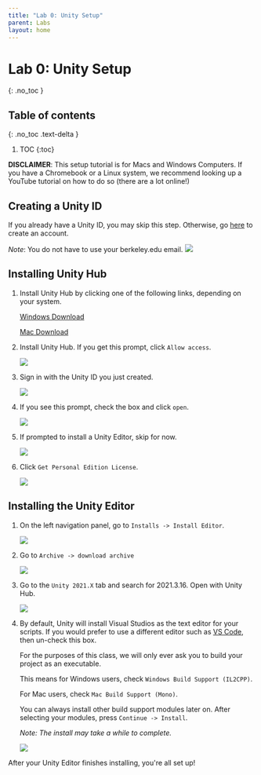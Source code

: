 ```yaml
---
title: "Lab 0: Unity Setup"
parent: Labs
layout: home
---
```


# Lab 0: Unity Setup
{: .no_toc }

## Table of contents
{: .no_toc .text-delta }

1. TOC
{:toc}

**DISCLAIMER**: This setup tutorial is for Macs and Windows Computers.  If you have a Chromebook or a Linux system, we recommend looking  up a YouTube tutorial on how to do so (there are a lot online!) 

## Creating a Unity ID
If you already have a Unity ID, you may skip this step. Otherwise, go [here] to create an account.

*Note*: You do not have to use your berkeley.edu email.
![](images\image9.png)

## Installing Unity Hub
1. Install Unity Hub by clicking one of the following links, depending on your system.

    [Windows Download]

    [Mac Download]

2. Install Unity Hub. If you get this prompt, click `Allow access`.

    ![](images\image6.png)

3. Sign in with the Unity ID you just created.

    ![](images\image5.png)

4. If you see this prompt, check the box and click `open`.

    ![](images\image8.png)

5. If prompted to install a Unity Editor, skip for now.

    ![](images\image7.png)

6. Click `Get Personal Edition License`.

    ![](images\image3.png)

## Installing the Unity Editor

1. On the left navigation panel, go to `Installs -> Install Editor`.

    ![](images\image2.png)

2. Go to `Archive -> download archive`

    ![](images\download.png)

3. Go to the `Unity 2021.X` tab and search for 2021.3.16. Open with Unity Hub.

    ![](images\openWithHub.png)

4. By default, Unity will install Visual Studios as the text editor for your scripts. If you would prefer to use a different editor such as [VS Code], then un-check this box.

    For the purposes of this class, we will only ever ask you to build your project as an executable.

    This means for Windows users, check `Windows Build Support (IL2CPP)`.

    For Mac users, check `Mac Build Support (Mono)`.

    You can always install other build support modules later on. After selecting your modules, press `Continue -> Install`.

    *Note: The install may take a while to complete.*
    

    ![](images\addingModules.png)

After your Unity Editor finishes installing, you're all set up!


[here]: https://id.unity.com/en/conversations/5e65b337-3449-4920-a563-a308184ec7f8018f?view=register
[Windows Download]: https://public-cdn.cloud.unity3d.com/hub/prod/UnityHubSetup.exe
[Mac Download]: https://public-cdn.cloud.unity3d.com/hub/prod/UnityHubSetup.dmg
[VS Code]: https://code.visualstudio.com/docs/other/unity